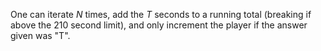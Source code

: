 One can iterate *N* times, add the *T* seconds to a running total (breaking if above the 210 second limit), and only increment the player if the answer given was "T".
